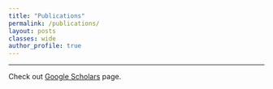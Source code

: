 ```yaml
---
title: "Publications"
permalink: /publications/
layout: posts
classes: wide
author_profile: true
---
```


---
Check out [Google Scholars](https://scholar.google.it/citations?user=GEB4LhgAAAAJ&hl=en) page.

